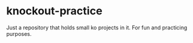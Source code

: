 knockout-practice
=================

Just a repository that holds small ko projects in it. For fun and practicing purposes.
